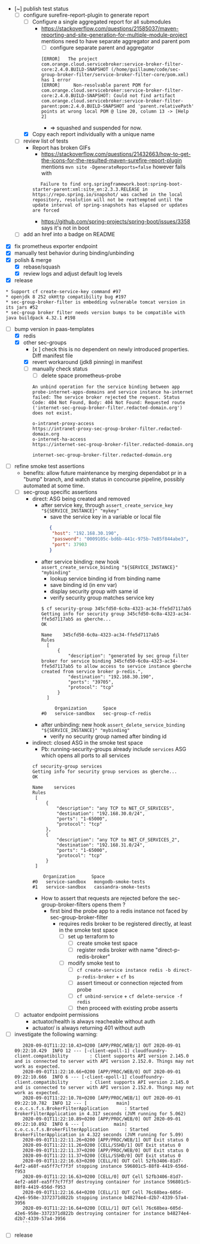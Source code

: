 * [~] publish test status
   * [ ] configure surefire-report-plugin to generate report
      * [ ] Configure a single aggregated report for all submodules
         * https://stackoverflow.com/questions/21585037/maven-reporting-and-site-generation-for-multiple-module-project mentions need to have separate aggregator and parent pom
            * [ ] configure separate parent and aggregator
            ```
           [ERROR]   The project com.orange.cloud.servicebroker:service-broker-filter-core:2.4.0.BUILD-SNAPSHOT (/home/guillaume/code/sec-group-broker-filter/service-broker-filter-core/pom.xml) has 1 error
           [ERROR]     Non-resolvable parent POM for com.orange.cloud.servicebroker:service-broker-filter-core:2.4.0.BUILD-SNAPSHOT: Could not find artifact com.orange.cloud.servicebroker:service-broker-filter-parent:pom:2.4.0.BUILD-SNAPSHOT and 'parent.relativePath' points at wrong local POM @ line 20, column 13 -> [Help 2]
            ```
           * => squashed and suspended for now.
      * [x] Copy each report individually with a unique name
   * [ ] review list of tests
      * Report has broken GIFs
         * https://stackoverflow.com/questions/21432663/how-to-get-the-icons-for-the-resulted-maven-surefire-report-plugin mentions `mvn site -DgenerateReports=false` however fails with 
         ``` 
            Failure to find org.springframework.boot:spring-boot-starter-parent:xml:site_en:2.3.3.RELEASE in https://repo.spring.io/snapshot/ was cached in the local repository, resolution will not be reattempted until the update interval of spring-snapshots has elapsed or updates are forced
         ```
           * https://github.com/spring-projects/spring-boot/issues/3358 says it's not in boot
   * [ ] add an href into a badge on README
   
* [x] fix prometheus exporter endpoint
* [x] manually test behavior during binding/unbinding
* [x] polish & merge
   * [x] rebase/squash
   * [x] review logs and adjust default log levels
* [x] release
```
* Support cf create-service-key command #97
* openjdk 8 252 okHttp compatibility bug #197
* sec-group-broker-filter is embedding vulnerable tomcat version in its jars #52
* sec-group broker filter needs version bumps to be compatible with java buildpack 4.32.1 #198
```
* [ ] bump version in paas-templates
   * [x] redis
   * [x] other sec-groups
      * [x ] check this is no dependent on newly introduced properties. Diff manifest file
      * [x] revert workaround (jdk8 pinning) in manifest
      * [ ] manually check status
         * [ ] delete space prometheus-probe
         ```
        An unbind operation for the service binding between app probe-internet-apps-domains and service instance ha-internet failed: The service broker rejected the request. Status Code: 404 Not Found, Body: 404 Not Found: Requested route ('internet-sec-group-broker-filter.redacted-domain.org') does not exist.
        
        o-intranet-proxy-access                                    https://intranet-proxy-sec-group-broker-filter.redacted-domain.org
        o-internet-ha-access                                       https://internet-sec-group-broker-filter.redacted-domain.org
                                                                           internet-sec-group-broker-filter.redacted-domain.org
         ```
* [ ] refine smoke test assertions
    * benefits: allow future maintenance by merging dependabot pr in a "bump" branch, and watch status in concourse pipeline, possibly automated at some time.
    * [ ] sec-group specific assertions
        * direct: ASG being created and removed
           * after service key, through `assert_create_service_key "${SERVICE_INSTANCE}" "mykey"`
              * save the service key in a variable or local file
              ```json
                 {
                  "host": "192.168.30.190",
                  "password": "0009105c-bd6b-441c-975b-7e85f844abe3",
                  "port": 37903
                 }
              ```
           * after service binding: new hook `assert_create_service_binding "${SERVICE_INSTANCE}" "mybinding"`
               * lookup service binding id from binding name
               * save binding id (in env var)
               * display security group with same id
               * verify security group matches service key
              ```
              $ cf security-group 345cfd50-6c0a-4323-ac34-ffe5d7117ab5
              Getting info for security group 345cfd50-6c0a-4323-ac34-ffe5d7117ab5 as gberche...
              OK
                      
              Name    345cfd50-6c0a-4323-ac34-ffe5d7117ab5
              Rules
                [
                    {
                        "description": "generated by sec group filter broker for service binding 345cfd50-6c0a-4323-ac34-ffe5d7117ab5 to allow access to service instance gberche created from service broker p-redis.",
                        "destination": "192.168.30.190",
                        "ports": "39705",
                        "protocol": "tcp"
                    }
                ]
              
                   Organization      Space
              #0   service-sandbox   sec-group-cf-redis
              ```
           * after unbinding: new hook `assert_delete_service_binding "${SERVICE_INSTANCE}" "mybinding"`
              * verify no security group named after binding id
        * indirect: closed ASG in the smoke test space
           * Pb: running-security-groups already include `services` ASG which opens all ports to all services
           ```
          cf security-group services
          Getting info for security group services as gberche...
          OK
                  
          Name    services
          Rules
          	[
          		{
          			"description": "any TCP to NET_CF_SERVICES",
          			"destination": "192.168.30.0/24",
          			"ports": "1-65000",
          			"protocol": "tcp"
          		},
          		{
          			"description": "any TCP to NET_CF_SERVICES_2",
          			"destination": "192.168.31.0/24",
          			"ports": "1-65000",
          			"protocol": "tcp"
          		}
          	]
          
               Organization      Space
          #0   service-sandbox   mongodb-smoke-tests
          #1   service-sandbox   cassandra-smoke-tests
 
           ```
          * How to assert that requests are rejected before the sec-group-broker-filters opens them ?
             * first bind the probe app to a redis instance not faced by sec-group-broker-filter
                * requires redis broker to be registered directly, at least in the smoke test space 
                   * [ ]  set up terraform to
                      * [ ] create smoke test space
                      * [ ] register redis broker with name "direct-p-redis-broker"
                   * [ ] modify smoke test to 
                      * [ ] `cf create-service instance redis -b direct-p-redis-broker` + `cf bs` 
                      * [ ] assert timeout or connection rejected from probe 
                      * [ ] `cf unbind-service` + `cf delete-service -f redis` 
                      * [ ] then proceed with existing probe asserts 
                      
    * [ ] actuator endpoint permissions
       * actuator/health is always reacheable without auth
       * actuator/ is always returning 401 without auth

          
                   
* [ ] investigate the following warning:
    ```
       2020-09-01T11:22:10.43+0200 [APP/PROC/WEB/1] OUT 2020-09-01 09:22:10.429  INFO 12 --- [-client-epoll-1] cloudfoundry-client.compatibility        : Client supports API version 2.145.0 and is connected to server with API version 2.152.0. Things may not work as expected.
       2020-09-01T11:22:10.66+0200 [APP/PROC/WEB/0] OUT 2020-09-01 09:22:10.666  INFO 6 --- [-client-epoll-1] cloudfoundry-client.compatibility        : Client supports API version 2.145.0 and is connected to server with API version 2.152.0. Things may not work as expected.
       2020-09-01T11:22:10.78+0200 [APP/PROC/WEB/1] OUT 2020-09-01 09:22:10.782  INFO 12 --- [           main] c.o.c.s.f.s.BrokerFilterApplication      : Started BrokerFilterApplication in 4.317 seconds (JVM running for 5.062)
       2020-09-01T11:22:10.89+0200 [APP/PROC/WEB/0] OUT 2020-09-01 09:22:10.892  INFO 6 --- [           main] c.o.c.s.f.s.BrokerFilterApplication      : Started BrokerFilterApplication in 4.322 seconds (JVM running for 5.09)
       2020-09-01T11:22:11.26+0200 [APP/PROC/WEB/1] OUT Exit status 0
       2020-09-01T11:22:11.26+0200 [CELL/SSHD/1] OUT Exit status 0
       2020-09-01T11:22:11.37+0200 [APP/PROC/WEB/0] OUT Exit status 0
       2020-09-01T11:22:11.37+0200 [CELL/SSHD/0] OUT Exit status 0
       2020-09-01T11:22:16.63+0200 [CELL/0] OUT Cell 52fb3406-81d7-4ef2-a68f-ea5ff7cf7f3f stopping instance 596801c5-88f8-4419-656d-f953
       2020-09-01T11:22:16.63+0200 [CELL/0] OUT Cell 52fb3406-81d7-4ef2-a68f-ea5ff7cf7f3f destroying container for instance 596801c5-88f8-4419-656d-f953
       2020-09-01T11:22:16.64+0200 [CELL/1] OUT Cell 76c68bea-605d-42e6-958e-3372371d822b stopping instance b48274e4-d2b7-4339-57a4-3956
       2020-09-01T11:22:16.64+0200 [CELL/1] OUT Cell 76c68bea-605d-42e6-958e-3372371d822b destroying container for instance b48274e4-d2b7-4339-57a4-3956
       ```

* [ ] release
